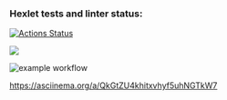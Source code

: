 ### Hexlet tests and linter status:
[![Actions Status](https://github.com/aromadoma/python-project-lvl1/workflows/hexlet-check/badge.svg)](https://github.com/aromadoma/python-project-lvl1/actions)

<a href="https://codeclimate.com/github/codeclimate/codeclimate/maintainability"><img src="https://api.codeclimate.com/v1/badges/a99a88d28ad37a79dbf6/maintainability" /></a>

![example workflow](https://github.com/aromadoma/python-project-lvl1/actions/workflows/linter-check.yml/badge.svg)

https://asciinema.org/a/QkGtZU4khitxvhyf5uhNGTkW7
